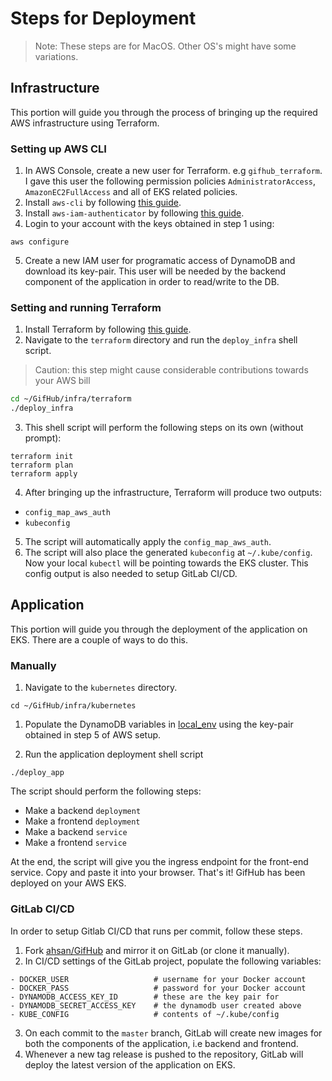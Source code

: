 # Steps for Deployment

> Note: These steps are for MacOS. Other OS's might have some variations.

## Infrastructure

This portion will guide you through the process of bringing up the required AWS infrastructure using Terraform.

### Setting up AWS CLI
1. In AWS Console, create a new user for Terraform. e.g `gifhub_terraform`. I gave this user the following permission policies `AdministratorAccess`, `AmazonEC2FullAccess` and all of EKS related policies.
2. Install `aws-cli` by following [this guide](https://docs.aws.amazon.com/cli/latest/userguide/install-macos.html).
3. Install `aws-iam-authenticator` by following [this guide](https://docs.aws.amazon.com/eks/latest/userguide/install-aws-iam-authenticator.html).
4. Login to your account with the keys obtained in step 1 using:
```
aws configure
```
5. Create a new IAM user for programatic access of DynamoDB and download its key-pair. This user will be needed by the backend component of the application in order to read/write to the DB.

### Setting and running Terraform
1. Install Terraform by following [this guide](https://learn.hashicorp.com/terraform/getting-started/install.html).
2. Navigate to the `terraform` directory and run the `deploy_infra` shell script.

> Caution: this step might cause considerable contributions towards your AWS bill

```sh
cd ~/GifHub/infra/terraform
./deploy_infra
```
3. This shell script will perform the following steps on its own (without prompt):
```
terraform init
terraform plan
terraform apply
```

4. After bringing up the infrastructure, Terraform will produce two outputs:
- `config_map_aws_auth`
- `kubeconfig`

5. The script will automatically apply the `config_map_aws_auth`.
6. The script will also place the generated `kubeconfig` at `~/.kube/config`. Now your local `kubectl` will be pointing towards the EKS cluster. This config output is also needed to setup GitLab CI/CD.


## Application

This portion will guide you through the deployment of the application on EKS. There are a couple of ways to do this.

### Manually
1. Navigate to the `kubernetes` directory.
```
cd ~/GifHub/infra/kubernetes
```
1. Populate the DynamoDB variables in [local_env](./kubernetes/local_env) using the key-pair obtained in step 5 of AWS setup.

2. Run the application deployment shell script
```
./deploy_app
```
The script should perform the following steps:
- Make a backend `deployment`
- Make a frontend `deployment`
- Make a backend `service`
- Make a frontend `service`

At the end, the script will give you the ingress endpoint for the front-end service. Copy and paste it into your browser. That's it! GifHub has been deployed on your AWS EKS.

### GitLab CI/CD

In order to setup Gitlab CI/CD that runs per commit, follow these steps.

1. Fork [ahsan/GifHub](https://www.github.com/ahsan/GifHub) and mirror it on GitLab (or clone it manually).
2. In CI/CD settings of the GitLab project, populate the following variables:
```
- DOCKER_USER                   # username for your Docker account 
- DOCKER_PASS                   # password for your Docker account
- DYNAMODB_ACCESS_KEY_ID        # these are the key pair for 
- DYNAMODB_SECRET_ACCESS_KEY    # the dynamodb user created above
- KUBE_CONFIG                   # contents of ~/.kube/config
```

3. On each commit to the `master` branch, GitLab will create new images for both the components of the application, i.e backend and frontend.
4. Whenever a new tag release is pushed to the repository, GitLab will deploy the latest version of the application on EKS.